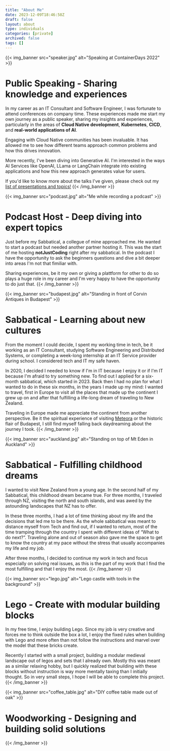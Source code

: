 ```yaml
---
title: "About Me"
date: 2023-12-09T18:46:58Z
draft: false
layout: about
type: individuals
categories: [private]
archived: false
tags: []
---
```


{{< img_banner src="speaker.jpg" alt="Speaking at ContainerDays 2022" >}}
# Public Speaking - Sharing knowledge and experiences

In my career as an IT Consultant and Software Engineer, I was fortunate to attend conferences on company time. These experiences made me start my own journey as a public speaker, sharing my insights and experiences, particularly in the areas of **Cloud Native development**, **Kubernetes**, **CICD**, and **real-world applications of AI**.

Engaging with Cloud Native communities has been invaluable. It has allowed me to see how different teams approach common problems and how this drives innovation.

More recently, I've been diving into Generative AI. I'm interested in the ways AI Services like OpenAI, LLama or LangChain integrate into existing applications and how this new approach generates value for users.

If you'd like to know more about the talks I've given, please check out my [list of presentations and topics!](/talks)
{{< /img_banner >}}

{{< img_banner src="podcast.jpg" alt="Me while recording a podcast" >}}
# Podcast Host - Deep diving into expert topics

Just before my Sabbatical, a collegue of mine approached me. He wanted to start a podcast but needed another partner hosting it. This was the start of me hosting **notJustCoding** right after my sabbatical. In the podcast I have the opportunity to ask the beginners questions and dive a bit deeper into areas I'm not that fimiliar with.

Sharing experiences, be it my own or giving a plattform for other to do so plays a huge role in my career and I'm very happy to have the opportunity to do just that.
{{< /img_banner >}}

{{< img_banner src="budapest.jpg" alt="Standing in front of Corvin Antiques in Budapest" >}}
# Sabbatical - Learning about new cultures

From the moment I could decide, I spent my working time in tech, be it working as an IT Consultant, studying Software Engineering and  Distributed Systems, or completing a week-long internship at an IT  Service provider during school. I considered tech and IT my safe haven.

In 2020, I decided I needed to know if I'm in IT because I enjoy it or if I'm IT because I'm afraid to try something new. To find out I  applied for a six-month sabbatical, which started in 2023. Back then I  had no plan for what I wanted to do in these six months, in the years I made up my mind: I wanted to travel, first in Europe to visit all the places that made up the continent I grew up on and after that fulfilling a life-long dream of traveling to New Zealand.

Traveling in Europe made me appreciate the continent from another perspective. Be it the spiritual experience of visiting [Meteora](https://en.wikipedia.org/wiki/Meteora) or the historic flair of Budapest, I still find myself falling back daydreaming about the journey I took.
{{< /img_banner >}}

{{< img_banner src="auckland.jpg" alt="Standing on top of Mt Eden in Auckland" >}}
# Sabbatical - Fulfilling childhood dreams

I wanted to visit New Zealand from a young age. In the second half of my Sabbatical, this childhood dream became true. For three months, I traveled through NZ, visiting the north and south islands, and was awed by the astounding landscapes that NZ has to offer.

In these three months, I had a lot of time thinking about my life and the decisions that led me to be there. As the whole sabbatical was meant to distance myself from Tech and find out, if I wanted to return,  most of the time tramping through the country I spent with different ideas of “What to do next?”. Traveling alone and out of season also gave me the space to get to know the country at my pace without the stress that usually accompanies my life and my job.

After three months, I decided to continue my work in tech and focus especially on solving real issues, as this is the part of my work that I find the most fulfilling and that I enjoy the most.
{{< /img_banner >}}

{{< img_banner src="lego.jpg" alt="Lego castle with tools in the background" >}}
# Lego - Create with modular building blocks

In my free time, I enjoy building Lego. Since my job is very creative and forces me to think outside the box a lot, I enjoy the fixed rules when building with Lego and more often than not follow the instructions and marvel over the model that these bricks create.

Recently I started with a small project, building a modular medieval landscape out of legos and sets that I already own. Mostly this was meant as a similar relaxing hobby, but I quickly realized that building with these blocks without instruction is way more mentally taxing than I initially thought. So in very small steps, I hope I will be able to complete this project.
{{< /img_banner >}}

{{< img_banner src="coffee_table.jpg" alt="DIY coffee table made out of oak" >}}
# Woodworking - Designing and building solid solutions
{{< /img_banner >}}
